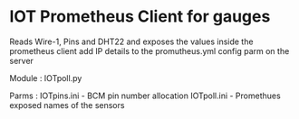 IOT Prometheus Client for gauges
==================================

Reads Wire-1, Pins and DHT22 and exposes the values inside the prometheus client 
add IP details to the promutheus.yml config parm on the server 

Module : IOTpoll.py

Parms : IOTpins.ini - BCM pin number allocation
        IOTpoll.ini - Promethues exposed names of the sensors



